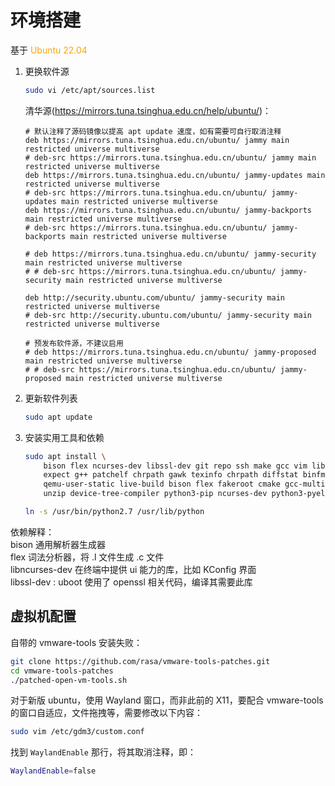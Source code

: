 # 环境搭建

基于 <font color="orange">Ubuntu 22.04</font>  

1. 更换软件源
    ```sh
    sudo vi /etc/apt/sources.list
    ```

     清华源(https://mirrors.tuna.tsinghua.edu.cn/help/ubuntu/)：
    ```
    # 默认注释了源码镜像以提高 apt update 速度，如有需要可自行取消注释
    deb https://mirrors.tuna.tsinghua.edu.cn/ubuntu/ jammy main restricted universe multiverse
    # deb-src https://mirrors.tuna.tsinghua.edu.cn/ubuntu/ jammy main restricted universe multiverse
    deb https://mirrors.tuna.tsinghua.edu.cn/ubuntu/ jammy-updates main restricted universe multiverse
    # deb-src https://mirrors.tuna.tsinghua.edu.cn/ubuntu/ jammy-updates main restricted universe multiverse
    deb https://mirrors.tuna.tsinghua.edu.cn/ubuntu/ jammy-backports main restricted universe multiverse
    # deb-src https://mirrors.tuna.tsinghua.edu.cn/ubuntu/ jammy-backports main restricted universe multiverse
    
    # deb https://mirrors.tuna.tsinghua.edu.cn/ubuntu/ jammy-security main restricted universe multiverse
    # # deb-src https://mirrors.tuna.tsinghua.edu.cn/ubuntu/ jammy-security main restricted universe multiverse
    
    deb http://security.ubuntu.com/ubuntu/ jammy-security main restricted universe multiverse
    # deb-src http://security.ubuntu.com/ubuntu/ jammy-security main restricted universe multiverse
    
    # 预发布软件源，不建议启用
    # deb https://mirrors.tuna.tsinghua.edu.cn/ubuntu/ jammy-proposed main restricted universe multiverse
    # # deb-src https://mirrors.tuna.tsinghua.edu.cn/ubuntu/ jammy-proposed main restricted universe multiverse
    ```


2. 更新软件列表
    ```sh
    sudo apt update
    ```

3. 安装实用工具和依赖
    ```sh
    sudo apt install \
        bison flex ncurses-dev libssl-dev git repo ssh make gcc vim libssl-dev \
        expect g++ patchelf chrpath gawk texinfo chrpath diffstat binfmt-support liblz4-tool \
        qemu-user-static live-build bison flex fakeroot cmake gcc-multilib g++-multilib \
        unzip device-tree-compiler python3-pip ncurses-dev python3-pyelftools python2
    ```
    
    ```sh
    ln -s /usr/bin/python2.7 /usr/lib/python
    ```
    
    

依赖解释：  
bison 通用解析器生成器  
flex 词法分析器，将 .l 文件生成 .c 文件  
libncurses-dev 在终端中提供 ui 能力的库，比如 KConfig 界面  
libssl-dev : uboot 使用了 openssl 相关代码，编译其需要此库  

## 虚拟机配置

自带的 vmware-tools 安装失败：

```sh
git clone https://github.com/rasa/vmware-tools-patches.git
cd vmware-tools-patches
./patched-open-vm-tools.sh
```

对于新版 ubuntu，使用 Wayland 窗口，而非此前的 X11，要配合 vmware-tools 的窗口自适应，文件拖拽等，需要修改以下内容：

```sh
sudo vim /etc/gdm3/custom.conf
```

找到 `WaylandEnable` 那行，将其取消注释，即：

```sh
WaylandEnable=false
```





